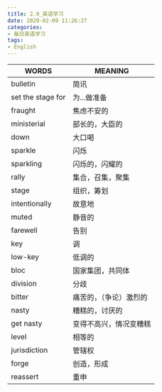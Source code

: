```yaml
---
title: 2.9_英语学习
date: 2020-02-09 11:26:27
categories: 
- 每日英语学习
tags:
- English
---
```


| WORDS             | MEANING                |
| ----------------- | ---------------------- |
| bulletin          | 简讯                   |
| set the stage for | 为...做准备            |
| fraught           | 焦虑不安的             |
| ministerial       | 部长的，大臣的         |
| down              | 大口喝                 |
| sparkle           | 闪烁                   |
| sparkling         | 闪烁的，闪耀的         |
| rally             | 集合，召集，聚集       |
| stage             | 组织，筹划             |
| intentionally     | 故意地                 |
| muted             | 静音的                 |
| farewell          | 告别                   |
| key               | 调                     |
| low-key           | 低调的                 |
| bloc              | 国家集团，共同体       |
| division          | 分歧                   |
| bitter            | 痛苦的，（争论）激烈的 |
| nasty             | 糟糕的，讨厌的         |
| get nasty         | 变得不高兴，情况变糟糕 |
| level             | 相等的                 |
| jurisdiction      | 管辖权                 |
| forge             | 创造，形成             |
| reassert          | 重申                   |

